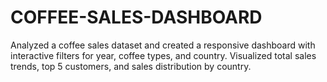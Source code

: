 # COFFEE-SALES-DASHBOARD
Analyzed a coffee sales dataset and created a responsive dashboard with interactive filters for year, coffee types, and country. Visualized total sales trends, top 5 customers, and sales distribution by country.
